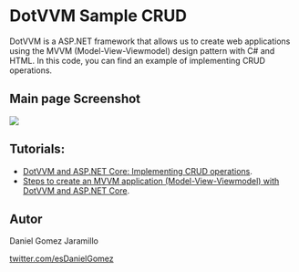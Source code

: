 # DotVVM Sample CRUD

DotVVM is a ASP.NET framework that allows us to create web applications using the MVVM (Model-View-Viewmodel) design pattern with C# and HTML. In this code, you can find an example of implementing CRUD operations.

## Main page Screenshot 

![](https://thepracticaldev.s3.amazonaws.com/i/ab3xe6zjvlu3998ndax2.jpg)

## Tutorials:

- [DotVVM and ASP.NET Core: Implementing CRUD operations](https://dev.to/esdanielgomez/).
- [Steps to create an MVVM application (Model-View-Viewmodel) with DotVVM and ASP.NET Core](https://dev.to/esdanielgomez/steps-to-create-an-mvvm-application-model-view-view-model-with-dotvvm-and-asp-net-core-fm2).

## Autor

Daniel Gomez Jaramillo

[twitter.com/esDanielGomez](twitter.com/esDanielGomez)
